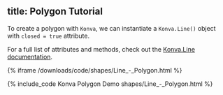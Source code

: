 title: Polygon Tutorial
---

To create a polygon with `Konva`, we can instantiate a `Konva.Line()` object with `closed = true` attribute.

For a full list of attributes and methods, check out the [Konva.Line documentation](http://konvajs.github.io/api/Konva.Line.html).

{% iframe /downloads/code/shapes/Line_-_Polygon.html %}

{% include_code Konva Polygon Demo shapes/Line_-_Polygon.html %}